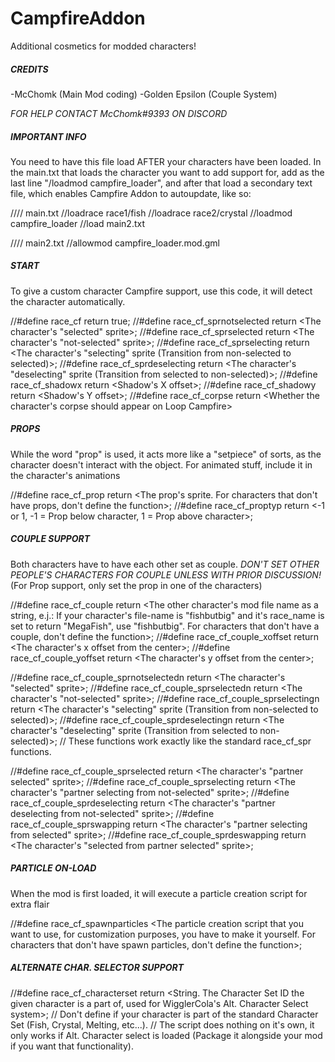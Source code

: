 # CampfireAddon
Additional cosmetics for modded characters!

##### CREDITS
-McChomk (Main Mod coding)
-Golden Epsilon (Couple System)
	
*FOR HELP CONTACT McChomk#9393 ON DISCORD*

##### IMPORTANT INFO
You need to have this file load AFTER your characters have been loaded.
In the main.txt that loads the character you want to add support for,
add as the last line "/loadmod campfire_loader", and after that load a secondary
text file, which enables Campfire Addon to autoupdate, like so:

//// main.txt
//loadrace race1/fish
//loadrace race2/crystal
//loadmod campfire_loader
//load main2.txt

//// main2.txt
//allowmod campfire_loader.mod.gml

##### START
To give a custom character Campfire support, use this code, it will detect the character automatically.

//#define race_cf						return true;
//#define race_cf_sprnotselected	    return <The character's "selected" sprite>;
//#define race_cf_sprselected			return <The character's "not-selected" sprite>;
//#define race_cf_sprselecting 	    	return <The character's "selecting" sprite (Transition from non-selected to selected)>;
//#define race_cf_sprdeselecting	    return <The character's "deselecting" sprite (Transition from selected to non-selected)>;
//#define race_cf_shadowx				return <Shadow's X offset>;
//#define race_cf_shadowy		    	return <Shadow's Y offset>;
//#define race_cf_corpse				return <Whether the character's corpse should appear on Loop Campfire>

##### PROPS
While the word "prop" is used, it acts more like a "setpiece" of sorts, as the character doesn't interact with the object.
For animated stuff, include it in the character's animations

//#define race_cf_prop			return <The prop's sprite. For characters that don't have props, don't define the function>;
//#define race_cf_proptyp		return <-1 or 1, -1 = Prop below character, 1 = Prop above character>;

##### COUPLE SUPPORT
Both characters have to have each other set as couple. *DON'T SET OTHER PEOPLE'S CHARACTERS FOR COUPLE UNLESS WITH PRIOR DISCUSSION!*
(For Prop support, only set the prop in one of the characters)

//#define race_cf_couple						return <The other character's mod file name as a string, e.j.: If your character's file-name is "fishbutbig" and it's race_name is set to return "MegaFish", use "fishbutbig". For characters that don't have a couple, don't define the function>;
//#define race_cf_couple_xoffset				return <The character's x offset from the center>;
//#define race_cf_couple_yoffset				return <The character's y offset from the center>;

//#define race_cf_couple_sprnotselectedn				return <The character's "selected" sprite>;
//#define race_cf_couple_sprselectedn					return <The character's "not-selected" sprite>;
//#define race_cf_couple_sprselectingn 					return <The character's "selecting" sprite (Transition from non-selected to selected)>;
//#define race_cf_couple_sprdeselectingn				return <The character's "deselecting" sprite (Transition from selected to non-selected)>;
//	These functions work exactly like the standard race_cf_spr<Type> functions.

//#define race_cf_couple_sprselected			return <The character's "partner selected" sprite>;
//#define race_cf_couple_sprselecting 	    	return <The character's "partner selecting from not-selected" sprite>;
//#define race_cf_couple_sprdeselecting	    	return <The character's "partner deselecting from not-selected" sprite>;
//#define race_cf_couple_sprswapping 			return <The character's "partner selecting from selected" sprite>;
//#define race_cf_couple_sprdeswapping	    	return <The character's "selected from partner selected" sprite>;

##### PARTICLE ON-LOAD
When the mod is first loaded, it will execute a particle creation script for extra flair

//#define race_cf_spawnparticles		<The particle creation script that you want to use, for customization purposes, you have to make it yourself. For characters that don't have spawn particles, don't define the function>;

##### ALTERNATE CHAR. SELECTOR SUPPORT

//#define race_cf_characterset	return <String. The Character Set ID the given character is a part of, used for WigglerCola's Alt. Character Select system>;
//	Don't define if your character is part of the standard Character Set (Fish, Crystal, Melting, etc...).
//  The script does nothing on it's own, it only works if Alt. Character select is loaded (Package it alongside your mod if you want that functionality). 